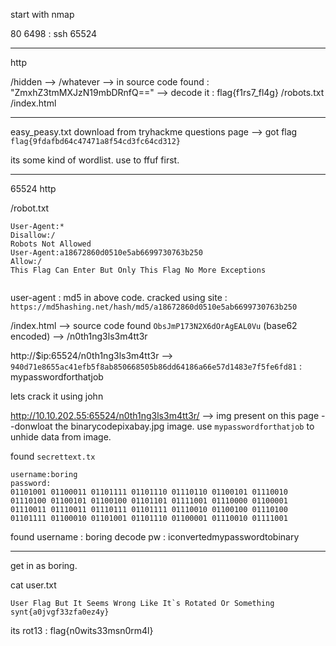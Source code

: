 start with nmap

80
6498 : ssh 
65524
***

http

/hidden --> /whatever --> in source code found : "ZmxhZ3tmMXJzN19mbDRnfQ==" --> decode it : flag{f1rs7_fl4g} 
/robots.txt
/index.html

***

easy_peasy.txt download from tryhackme questions page --> got flag `flag{9fdafbd64c47471a8f54cd3fc64cd312}`

its some kind of wordlist. use to ffuf first.

***

65524 http

/robot.txt

```
User-Agent:*
Disallow:/
Robots Not Allowed
User-Agent:a18672860d0510e5ab6699730763b250
Allow:/
This Flag Can Enter But Only This Flag No More Exceptions


```
user-agent : md5 in above code. cracked using site : `https://md5hashing.net/hash/md5/a18672860d0510e5ab6699730763b250`


/index.html --> source code found `ObsJmP173N2X6dOrAgEAL0Vu` (base62 encoded) --> /n0th1ng3ls3m4tt3r

http://$ip:65524/n0th1ng3ls3m4tt3r -->
`940d71e8655ac41efb5f8ab850668505b86dd64186a66e57d1483e7f5fe6fd81` : mypasswordforthatjob

lets crack it using john

http://10.10.202.55:65524/n0th1ng3ls3m4tt3r/ --> img present on this page --donwloat the binarycodepixabay.jpg image. use `mypasswordforthatjob` to unhide data from image.

found `secrettext.tx`

```language
username:boring
password:
01101001 01100011 01101111 01101110 01110110 01100101 01110010 01110100 01100101 01100100 01101101 01111001 01110000 01100001 01110011 01110011 01110111 01101111 01110010 01100100 01110100 01101111 01100010 01101001 01101110 01100001 01110010 01111001
```

found username : boring
decode pw : iconvertedmypasswordtobinary


****

get in as boring.

cat user.txt

```
User Flag But It Seems Wrong Like It`s Rotated Or Something
synt{a0jvgf33zfa0ez4y}
```

its rot13 : flag{n0wits33msn0rm4l}